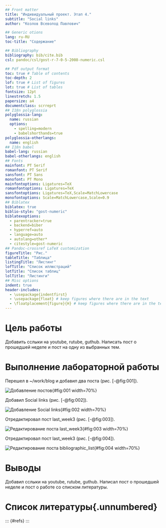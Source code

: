 ```yaml
---
## Front matter
title: "Индивидуальный проект. Этап 4."
subtitle: "Social links"
author: "Козлов Всеволод Павлович"

## Generic otions
lang: ru-RU
toc-title: "Содержание"

## Bibliography
bibliography: bib/cite.bib
csl: pandoc/csl/gost-r-7-0-5-2008-numeric.csl

## Pdf output format
toc: true # Table of contents
toc-depth: 2
lof: true # List of figures
lot: true # List of tables
fontsize: 12pt
linestretch: 1.5
papersize: a4
documentclass: scrreprt
## I18n polyglossia
polyglossia-lang:
  name: russian
  options:
	- spelling=modern
	- babelshorthands=true
polyglossia-otherlangs:
  name: english
## I18n babel
babel-lang: russian
babel-otherlangs: english
## Fonts
mainfont: PT Serif
romanfont: PT Serif
sansfont: PT Sans
monofont: PT Mono
mainfontoptions: Ligatures=TeX
romanfontoptions: Ligatures=TeX
sansfontoptions: Ligatures=TeX,Scale=MatchLowercase
monofontoptions: Scale=MatchLowercase,Scale=0.9
## Biblatex
biblatex: true
biblio-style: "gost-numeric"
biblatexoptions:
  - parentracker=true
  - backend=biber
  - hyperref=auto
  - language=auto
  - autolang=other*
  - citestyle=gost-numeric
## Pandoc-crossref LaTeX customization
figureTitle: "Рис."
tableTitle: "Таблица"
listingTitle: "Листинг"
lofTitle: "Список иллюстраций"
lotTitle: "Список таблиц"
lolTitle: "Листинги"
## Misc options
indent: true
header-includes:
  - \usepackage{indentfirst}
  - \usepackage{float} # keep figures where there are in the text
  - \floatplacement{figure}{H} # keep figures where there are in the text
---
```


# Цель работы

Добавить сслыки на youtube, rutube, guthub. Написать пост о прошедшей неделе и пост на одну из выбранных тем.

# Выполнение лабораторной работы

Перешел в ~/work/blog и добавил два поста (рис. [-@fig:001]).

![Добавление постов](image/1.png){#fig:001 width=70%}

Добавил Social links (рис. [-@fig:002]).

![Добавление Social links](image/2.png){#fig:002 width=70%}

Отредактировал пост last_week3 (рис. [-@fig:003]).

![Редактирование поста last_week3](image/3.png){#fig:003 width=70%}

Отредактировал пост last_week3 (рис. [-@fig:004]).

![Редактирование поста bibliographic_list](image/4.png){#fig:004 width=70%}

# Выводы

Добавил сслыки на youtube, rutube, guthub. Написал пост о прошедшей неделе и пост о работе со списком литературы.

# Список литературы{.unnumbered}

::: {#refs}
:::
